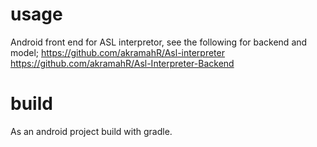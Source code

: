 # usage
Android front end for ASL interpretor, see the following for backend and model;
https://github.com/akramahR/Asl-interpreter
https://github.com/akramahR/Asl-Interpreter-Backend

# build
As an android project build with gradle.
